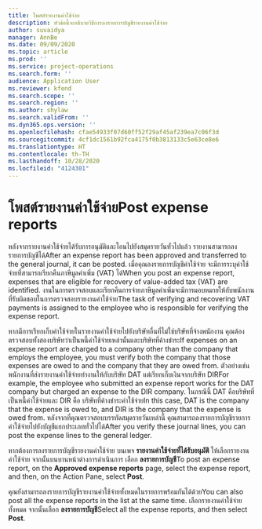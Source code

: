 ```yaml
---
title: โพสต์รายงานค่าใช้จ่าย
description: หัวข้อนี้จะอธิบายวิธีการลงรายการบัญชีรายงานค่าใช้จ่าย
author: suvaidya
manager: AnnBe
ms.date: 09/09/2020
ms.topic: article
ms.prod: ''
ms.service: project-operations
ms.search.form: ''
audience: Application User
ms.reviewer: kfend
ms.search.scope: ''
ms.search.region: ''
ms.author: shylaw
ms.search.validFrom: ''
ms.dyn365.ops.version: ''
ms.openlocfilehash: cfae54933f07d60ff52f29af45af239ea7c06f3d
ms.sourcegitcommit: 4cf1dc1561b92fca4175f0b3813133c5e63ce8e6
ms.translationtype: HT
ms.contentlocale: th-TH
ms.lasthandoff: 10/28/2020
ms.locfileid: "4124301"
---
```

# <a name="post-expense-reports"></a><span data-ttu-id="28aa6-103">โพสต์รายงานค่าใช้จ่าย</span><span class="sxs-lookup"><span data-stu-id="28aa6-103">Post expense reports</span></span>

<span data-ttu-id="28aa6-104">หลังจากรายงานค่าใช้จ่ายได้รับการอนุมัติและโอนไปยังสมุดรายวันทั่วไปแล้ว รายงานสามารถลงรายการบัญชีได้</span><span class="sxs-lookup"><span data-stu-id="28aa6-104">After an expense report has been approved and transferred to the general journal, it can be posted.</span></span> <span data-ttu-id="28aa6-105">เมื่อคุณลงรายการบัญชีค่าใช้จ่าย จะมีการระบุค่าใช้จ่ายที่สามารถเรียกคืนภาษีมูลค่าเพิ่ม (VAT) ได้</span><span class="sxs-lookup"><span data-stu-id="28aa6-105">When you post an expense report, expenses that are eligible for recovery of value-added tax (VAT) are identified.</span></span> <span data-ttu-id="28aa6-106">งานในการตรวจสอบและเรียกคืนการจ่ายภาษีมูลค่าเพิ่มจะมีการมอบหมายให้กับพนักงานที่รับผิดชอบในการตรวจสอบรายงานค่าใช้จ่าย</span><span class="sxs-lookup"><span data-stu-id="28aa6-106">The task of verifying and recovering VAT payments is assigned to the employee who is responsible for verifying the expense report.</span></span>

<span data-ttu-id="28aa6-107">หากมีการเรียกเก็บค่าใช้จ่ายในรายงานค่าใช้จ่ายไปยังบริษัทอื่นที่ไม่ใช่บริษัทที่จ้างพนักงาน คุณต้องตรวจสอบทั้งสองบริษัทว่าเป็นหนี้ค่าใช้จ่ายเหล่านั้นและบริษัทที่ค้างชำระ</span><span class="sxs-lookup"><span data-stu-id="28aa6-107">If expenses on an expense report are charged to a company other than the company that employs the employee, you must verify both the company that those expenses are owed to and the company that they are owed from.</span></span> <span data-ttu-id="28aa6-108">ตัวอย่างเช่น พนักงานที่ส่งรายงานค่าใช้จ่ายทำงานให้กับบริษัท DAT แต่เรียกเก็บเงินจากบริษัท DIR</span><span class="sxs-lookup"><span data-stu-id="28aa6-108">For example, the employee who submitted an expense report works for the DAT company but charged an expense to the DIR company.</span></span> <span data-ttu-id="28aa6-109">ในกรณีนี้ DAT คือบริษัทที่เป็นหนี้ค่าใช้จ่ายและ DIR คือ บริษัทที่ค้างชำระค่าใช้จ่าย</span><span class="sxs-lookup"><span data-stu-id="28aa6-109">In this case, DAT is the company that the expense is owed to, and DIR is the company that the expense is owed from.</span></span> <span data-ttu-id="28aa6-110">หลังจากที่คุณตรวจสอบบรรทัดสมุดรายวันเหล่านี้ คุณสามารถลงรายการบัญชีรายการค่าใช้จ่ายไปยังบัญชีแยกประเภททั่วไปได้</span><span class="sxs-lookup"><span data-stu-id="28aa6-110">After you verify these journal lines, you can post the expense lines to the general ledger.</span></span>

<span data-ttu-id="28aa6-111">หากต้องการลงรายการบัญชีรายงานค่าใช้จ่าย บนเพจ **รายงานค่าใช้จ่ายที่ได้รับอนุมัติ** ให้เลือกรายงานค่าใช้จ่าย จากนั้นบนบานหน้าต่างการดำเนินการ เลือก **ลงรายการบัญชี**</span><span class="sxs-lookup"><span data-stu-id="28aa6-111">To post an expense report, on the **Approved expense reports** page, select the expense report, and then, on the Action Pane, select **Post**.</span></span>

<span data-ttu-id="28aa6-112">คุณยังสามารถลงรายการบัญชีรายงานค่าใช้จ่ายทั้งหมดในรายการพร้อมกันได้ด้วย</span><span class="sxs-lookup"><span data-stu-id="28aa6-112">You can also post all the expense reports in the list at the same time.</span></span> <span data-ttu-id="28aa6-113">เลือกรายงานค่าใช้จ่ายทั้งหมด จากนั้นเลือก **ลงรายการบัญชี**</span><span class="sxs-lookup"><span data-stu-id="28aa6-113">Select all the expense reports, and then select **Post**.</span></span>
